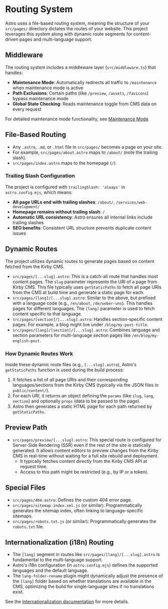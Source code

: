 # Routing System

Astro uses a file-based routing system, meaning the structure of your `src/pages/` directory dictates the routes of your website. This project leverages this system along with dynamic route segments for content-driven pages and multi-language support.

## Middleware

The routing system includes a middleware layer (`src/middleware.ts`) that handles:

- **Maintenance Mode**: Automatically redirects all traffic to `/maintenance` when maintenance mode is active
- **Path Exclusions**: Certain paths (like `/preview`, `/assets`, `/favicons`) bypass maintenance mode
- **Global State Checking**: Reads maintenance toggle from CMS data on every request

For detailed maintenance mode functionality, see [Maintenance Mode](maintenance-mode.md).

## File-Based Routing

- Any `.astro`, `.md`, or `.html` file in `src/pages/` becomes a page on your site.
- For example, `src/pages/about.astro` maps to `/about/` (note the trailing slash).
- `src/pages/index.astro` maps to the homepage (`/`).

### Trailing Slash Configuration

The project is configured with `trailingSlash: 'always'` in `astro.config.mjs`, which means:

- **All page URLs end with trailing slashes**: `/about/`, `/services/web-development/`
- **Homepage remains without trailing slash**: `/`
- **Automatic URL consistency**: Astro ensures all internal links include trailing slashes
- **SEO benefits**: Consistent URL structure prevents duplicate content issues

## Dynamic Routes

The project utilizes dynamic routes to generate pages based on content fetched from the Kirby CMS.

- `src/pages/[...slug].astro`: This is a catch-all route that handles most content pages. The `slug` parameter represents the URI of a page from Kirby CMS. This file typically uses `getStaticPaths` to fetch all page URIs from the CMS at build time and generate a static page for each.
- `src/pages/[lang]/[...slug].astro`: Similar to the above, but prefixed with a language code (e.g., `/en/about`, `/de/ueber-uns`). This handles pages for different languages. The `[lang]` parameter is used to fetch content specific to that language.
- `src/pages/[section]/[...slug].astro`: Handles section-specific content pages. For example, a blog might live under `/blog/my-post-title`.
- `src/pages/[lang]/[section]/[...slug].astro`: Combines language and section parameters for multi-language section pages like `/en/blog/my-english-post`.

### How Dynamic Routes Work

Inside these dynamic route files (e.g., `[...slug].astro`), Astro's `getStaticPaths` function is used during the build process:

1.  It fetches a list of all page URIs and their corresponding languages/sections from the Kirby CMS (typically via the JSON files in `public/content/`).
2.  For each URI, it returns an object defining the `params` (like `slug`, `lang`, `section`) and optionally `props` (data to be passed to the page).
3.  Astro then generates a static HTML page for each path returned by `getStaticPaths`.

## Preview Path

- `src/pages/preview/[...slug].astro`: This special route is configured for Server-Side Rendering (SSR) even if the rest of the site is statically generated. It allows content editors to preview changes from the Kirby CMS in real-time without waiting for a full site rebuild and deployment.
  - It typically fetches content directly from the Kirby CMS API at request time.
  - Access to this path might be restricted (e.g., by IP or a token).

## Special Files

- `src/pages/404.astro`: Defines the custom 404 error page.
- `src/pages/sitemap-index.xml.js` (or similar): Programmatically generates the sitemap index, often linking to language-specific sitemaps.
- `src/pages/robots.txt.js` (or similar): Programmatically generates the `robots.txt` file.

## Internationalization (i18n) Routing

- The `[lang]` segment in routes like `src/pages/[lang]/[...slug].astro` is fundamental to the multi-language support.
- Astro's i18n configuration (in `astro.config.mjs`) defines the supported languages and the default language.
- The `lang-folder-rename` plugin might dynamically adjust the presence of the `[lang]` folder based on whether translations are available in the CMS, optimizing the build for single-language sites if no translations exist.

See the [Internationalization documentation](./internationalization.md) for more details.
